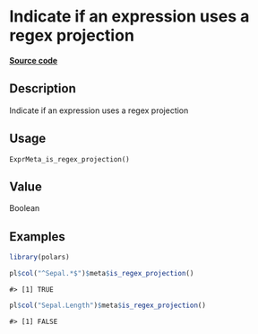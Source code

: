 

# Indicate if an expression uses a regex projection

[**Source code**](https://github.com/pola-rs/r-polars/tree/main/R/expr__meta.R#L139)

## Description

Indicate if an expression uses a regex projection

## Usage

<pre><code class='language-R'>ExprMeta_is_regex_projection()
</code></pre>

## Value

Boolean

## Examples

``` r
library(polars)

pl$col("^Sepal.*$")$meta$is_regex_projection()
```

    #> [1] TRUE

``` r
pl$col("Sepal.Length")$meta$is_regex_projection()
```

    #> [1] FALSE
